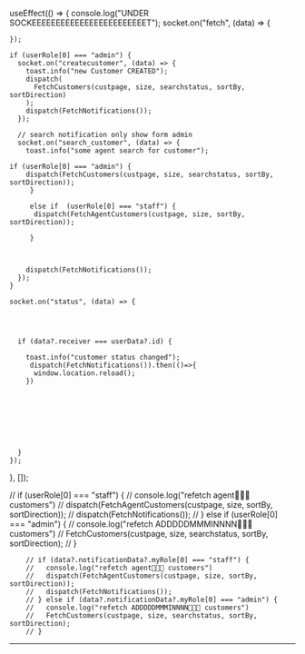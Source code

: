   useEffect(() => {
    console.log("UNDER SOCKEEEEEEEEEEEEEEEEEEEEEEEET");
    socket.on("fetch", (data) => {
     
    });

    if (userRole[0] === "admin") {
      socket.on("createcustomer", (data) => {
        toast.info("new Customer CREATED");
        dispatch(
          FetchCustomers(custpage, size, searchstatus, sortBy, sortDirection)
        );
        dispatch(FetchNotifications());
      });

      // search notification only show form admin
      socket.on("search_customer", (data) => {
        toast.info("some agent search for customer");
        
    if (userRole[0] === "admin") {
        dispatch(FetchCustomers(custpage, size, searchstatus, sortBy, sortDirection));
         }

         else if  (userRole[0] === "staff") {
          dispatch(FetchAgentCustomers(custpage, size, sortBy, sortDirection));

         }



        dispatch(FetchNotifications());
      });
    }

    socket.on("status", (data) => {
   

  

      if (data?.receiver === userData?.id) {
     
        toast.info("customer status changed");
         dispatch(FetchNotifications()).then(()=>{
          window.location.reload();
        })
        
     


 

      

      }
    });
  }, []);






  // if (userRole[0] === "staff") {
    //       console.log("refetch agent📌📌📌 customers")
    //       dispatch(FetchAgentCustomers(custpage, size, sortBy, sortDirection));
    //       dispatch(FetchNotifications());
    //     } else if (userRole[0] === "admin") {
    //       console.log("refetch ADDDDDMMMINNNN📌📌📌 customers")
    //       FetchCustomers(custpage, size, searchstatus, sortBy, sortDirection);
    //     }



      


        // if (data?.notificationData?.myRole[0] === "staff") {
        //   console.log("refetch agent📌📌📌 customers")
        //   dispatch(FetchAgentCustomers(custpage, size, sortBy, sortDirection));
        //   dispatch(FetchNotifications());
        // } else if (data?.notificationData?.myRole[0] === "admin") {
        //   console.log("refetch ADDDDDMMMINNNN📌📌📌 customers")
        //   FetchCustomers(custpage, size, searchstatus, sortBy, sortDirection);
        // }



----------------

